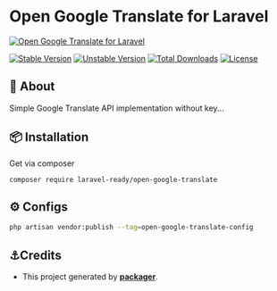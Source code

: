 # Open Google Translate for Laravel

[![Open Google Translate for Laravel](https://preview.dragon-code.pro/LaravelReady/open-google-translate.svg?brand=laravel)](https://github.com/laravel-ready/open-google-translate)

[![Stable Version][badge_stable]][link_packagist]
[![Unstable Version][badge_unstable]][link_packagist]
[![Total Downloads][badge_downloads]][link_packagist]
[![License][badge_license]][link_license]

## 📂 About

Simple Google Translate API implementation without key...


## 📦 Installation

Get via composer

`composer require laravel-ready/open-google-translate`


## ⚙️ Configs

```bash
php artisan vendor:publish --tag=open-google-translate-config
```


## ⚓Credits

- This project generated by **[packager](https://github.com/laravel-ready/packager)**.

[badge_downloads]:      https://img.shields.io/packagist/dt/laravel-ready/open-google-translate.svg?style=flat-square

[badge_license]:        https://img.shields.io/packagist/l/laravel-ready/open-google-translate.svg?style=flat-square

[badge_stable]:         https://img.shields.io/github/v/release/laravel-ready/open-google-translate?label=stable&style=flat-square

[badge_unstable]:       https://img.shields.io/badge/unstable-dev--main-orange?style=flat-square

[link_license]:         LICENSE

[link_packagist]:       https://packagist.org/packages/laravel-ready/open-google-translate
